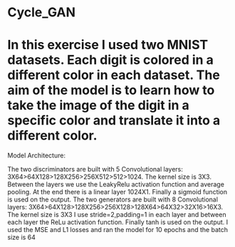 # Cycle_GAN
In this exercise I used two MNIST datasets. Each digit is colored in a different color in  each dataset. The aim of the model is to learn how to take the image of the digit in a specific  color and translate it into a different color.
=

Model Architecture:

The two discriminators are built with 5 Convolutional layers:
3X64>64X128>128X256>256X512>512>1024. The kernel size is 3X3.
Between the layers we use the LeakyRelu activation function and average pooling.
At the end there is a linear layer 1024X1.
Finally a sigmoid function is used on the output.
The two generators are built with 8 Convolutional layers:
3X64>64X128>128X256>256X128>128X64>64X32>32X16>16X3. The kernel size is 3X3
I use stride=2,padding=1 in each layer and between each layer the ReLu activation function. 
Finally tanh is used on the output.
I used the MSE and L1 losses and ran the model for 10 epochs and the batch size is 64

